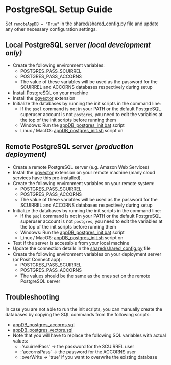 # PostgreSQL Setup Guide

Set `remoteAppDB = "True"` in the
[shared/shared_config.py](../shared/shared_config.toml) file and update any other
necessary configuration settings.

## Local PostgreSQL server _(local development only)_

- Create the following environment variables:
  - POSTGRES_PASS_SCUIRREL
  - POSTGRES_PASS_ACCORNS
  - The value of these variables will be used as the password for the SCUIRREL and
    ACCORNS databases respectively during setup
- [Install PostgreSQL](https://www.postgresql.org/) on your machine
- Install the [pgvector](https://github.com/pgvector/pgvector) extension
- Initialize the databases by running the init scripts in the command line:
  - If the `psql` command is not in your PATH or the default PostgreSQL superuser
    account is not `postgres`, you need to edit the variables at the top of the init
    scripts before running them
  - Windows: Run the [appDB_postgres_init.bat](../ACCORNS/appDB/appDB_postgres_init.bat)
    script
  - Linux / MacOS: [appDB_postgres_init.sh](../ACCORNS/appDB/appDB_postgres_init.sh)
    script on

## Remote PostgreSQL server _(production deployment)_

- Create a remote PostgreSQL server (e.g. Amazon Web Services)
- Install the [pgvector](https://github.com/pgvector/pgvector) extension on your remote
  machine (many cloud services have this pre-installed).
- Create the following environment variables on your remote system:
  - POSTGRES_PASS_SCUIRREL
  - POSTGRES_PASS_ACCORNS
  - The value of these variables will be used as the password for the SCUIRREL and
    ACCORNS databases respectively during setup
- Initialize the databases by running the init scripts in the command line:
  - If the `psql` command is not in your PATH or the default PostgreSQL superuser
    account is not `postgres`, you need to edit the variables at the top of the init
    scripts before running them
  - Windows: Run the [appDB_postgres_init.bat](../ACCORNS/appDB/appDB_postgres_init.bat)
    script
  - Linux / MacOS: [appDB_postgres_init.sh](../ACCORNS/appDB/appDB_postgres_init.sh)
    script on
- Test if the server is accessible from your local machine
- Update the connection details in the
  [shared/shared_config.py](../shared/shared_config.toml) file
- Create the following environment variables on your deployment server (or Posit Connect
  app):
  - POSTGRES_PASS_SCUIRREL
  - POSTGRES_PASS_ACCORNS
  - The values should be the same as the ones set on the remote PostgreSQL server

## Troubleshooting

In case you are not able to run the init scripts, you can manually create the databases
by copying the SQL commands from the following scripts:
- [appDB_postgres_accorns.sql](../ACCORNS/appDB/appDB_postgres_accorns.sql)
- [appDB_postgres_vectors.sql](../ACCORNS/appDB/appDB_postgres_vectors.sql)
- Note that you will have to replace the following SQL variables with actual values:
    - :'scuirrelPass' -> the password for the SCUIRREL user
    - :'accornsPass' -> the password for the ACCORNS user
    - :overWrite -> 'true' if you want to overwrite the existing database
